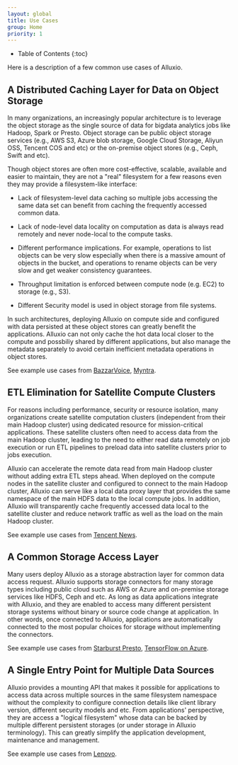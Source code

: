 ```yaml
---
layout: global
title: Use Cases
group: Home
priority: 1
---
```


* Table of Contents
{:toc}

Here is a description of a few common use cases of Alluxio.

## A Distributed Caching Layer for Data on Object Storage

In many organizations, an increasingly popular architecture is to leverage the object storage as the
single source of data for bigdata analytics jobs like Hadoop, Spark or Presto. Object storage can be
public object storage services (e.g., AWS S3, Azure blob storage, Google Cloud Storage, Aliyun OSS,
Tencent COS and etc) or the on-premise object stores (e.g., Ceph, Swift and etc).

Though object stores are often more cost-effective, scalable, available and easier to maintain, they
are not a "real" filesystem for a few reasons even they may provide a filesystem-like interface:

- Lack of filesystem-level data caching so multiple jobs accessing the same data set can benefit
 from caching the frequently accessed common data.

- Lack of node-level data locality on computation as data is always read remotely and never
 node-local to the compute tasks.

- Different performance implications. For example, operations to list objects can be very slow
 especially when there is a massive amount of objects in the bucket, and operations to rename
 objects can be very slow and get weaker consistency guarantees.

- Throughput limitation is enforced between compute node (e.g. EC2) to storage (e.g., S3).

- Different Security model is used in object storage from file systems.

In such architectures, deploying Alluxio on compute side and configured with data persisted at these
object stores can greatly benefit the applications. Alluxio can not only cache the hot data local
closer to the compute and possbiliy shared by different applications, but also manage the metadata
separately to avoid certain inefficient metadata operations in object stores.

See example use cases from
[BazzarVoice](https://www.slideshare.net/ThaiBui7/hybrid-collaborative-tiered-storage-with-alluxio),
[Myntra](http://alluxio-com-site-prod.s3.amazonaws.com/resource/media/myntra-case-study-accelerating-analytics-in-the-cloud-for-mobile-e-commerce).

## ETL Elimination for Satellite Compute Clusters

For reasons including performance, security or resource isolation, many organizations create
satellite computation clusters (independent from their main Hadoop cluster) using dedicated resource
for mission-critical applications. These satellite clusters often need to access data from the main
Hadoop cluster, leading to the need to either read data remotely on job execution or run ETL
pipelines to preload data into satellite clusters prior to jobs execution.

Alluxio can accelerate the remote data read from main Hadoop cluster without adding extra ETL steps
ahead. When deployed on the compute nodes in the satellite cluster and configured to connect to the
main Hadoop cluster, Alluxio can serve like a local data proxy layer that provides the same
namespace of the main HDFS data to the local compute jobs. In addition, Alluxio will transparently
cache frequently accessed data local to the satellite cluster and reduce network traffic as well as
the load on the main Hadoop cluster.

See example use cases from [Tencent
News](http://alluxio-com-site-prod.s3.amazonaws.com/resource/media/tencent-case-study-delivering-customized-news-to-over-100-million-montly-users).

## A Common Storage Access Layer

Many users deploy Alluxio as a storage abstraction layer for common data access request.  Alluxio
supports storage connectors for many storage types including public cloud such as AWS or Azure and
on-premise storage services like HDFS, Ceph and etc. As long as data applications integrate with
Alluxio, and they are enabled to access many different persistent storage systems without binary or
source code change at application. In other words, once connected to Alluxio, applications are
automatically connected to the most popular choices for storage without implementing the connectors.

See example use cases from [Starburst
Presto](https://www.starburstdata.com/technical-blog/starburst-presto-alluxio-better-together/),
[TensorFlow on
Azure](https://blogs.msdn.microsoft.com/cloudai/2018/05/01/tensorflow-on-azure-enabling-blob-storage-via-alluxio/).

## A Single Entry Point for Multiple Data Sources

Alluxio provides a mounting API that makes it possible for applications to access data across
multiple sources in the same filesystem namespace without the complexity to configure connection
details like client library version, different security models and etc. From applications'
perspective, they are access a "logical filesystem" whose data can be backed by multiple different
persistent storages (or under storage in Alluxio terminology). This can greatly simplify the
application development, maintenance and management.

See example use cases from
[Lenovo](http://alluxio-com-site-prod.s3.amazonaws.com/resource/media/lenovo-analyzes-petabytes-of-smartphone-data-from-multiple-locations-and-eliminates-etl-with-alluxio).
